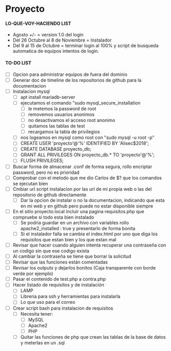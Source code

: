 **Proyecto**
========

#### LO-QUE-VOY-HACIENDO LIST
- Agosto +/- = version 1.0 del login
- Del 26 Octubre al 8 de Noviembre = Instalador
- Del 9 al 15 de Octubre = terminar login al 100% y script de busqueda automatica de equipos intentos de login.

#### TO-DO LIST
- [ ] Opcion para administrar equipos de fuera del dominio
- [ ] Generar doc de timeline de los repositorios de github para la documentacion
- [ ] Instalacion mysql
  - [ ] apt install mariadb-server
  - [ ] ejecutamos el comando "sudo mysql_secure_installation
    - [ ] le metemos la password de root
    - [ ] removemos usuarios anonimos
    - [ ] no desactivamos el acceso root anonimo
    - [ ] quitamos las tablas de test
    - [ ] recargamos la tabla de privilegios
  - [ ] nos logeamos en mysql como root con "sudo mysql -u root -p"
  - [ ] CREATE USER 'proyecto'@'%' IDENTIFIED BY 'Alisec$2018';
  - [ ] CREATE DATABASE proyecto_db;
  - [ ] GRANT ALL PRIVILEGES ON proyecto_db.* TO 'proyecto'@'%';
  - [ ] FLUSH PRIVILEGES;
    
- [ ] Buscar forma de almacenar .conf de forma segura, rollo encriptar password, pero no es prioridad
- [ ] Comprobar con el metodo que me dio Carlos de $? que los comandos se ejecutan bien
- [ ] Cmbiar url script instalacion por las url de mi propia web o las del repositorio de github directamente
  - [ ] Dar la opcion de instalar o no la documentacion, indicando que esta en mi web y en github pero puede
        no estar disponible siempre
- [ ] En el sitio proyecto.local incluir una pagina requisitos.php que compruebe si todo esta bien instalado
  - [ ] Se podria guardar en un archivo con variables rollo apache2_installed : true y presentarlo de forma bonita
  - [ ] Si el instalador falla se cambia el index.html por uno que diga los requisitos que estan bien y los que estan mal
- [ ] Revisar que hacer cuando alguien intenta recuperar una contraseña con un codigo sin que ese codigo exista
- [ ] Al cambiar la contraseña se tiene que borrar la solicitud
- [ ] Revisar que las funciones están comentadas
- [ ] Revisar los outputs y dejarlos bonitos (Caja transparente con borde verde por ejemplo)
- [ ] Pasar el contenido de test.php a contra.php
- [ ] Hacer listado de requisitos y de instalación
  - [ ] LAMP
  - [ ] Libreria para ssh y herramientas para instalarla
  - [ ] Lo que uso para el correo
- [ ] Crear script bash para instalacion de requisitos
  - [ ] Necesita tener:
    - [ ] MySQL
    - [ ] Apache2
    - [ ] PHP
  - [ ] Quitar las funciones de php que crean las tablas de la base de datos y meterlas en un .sql